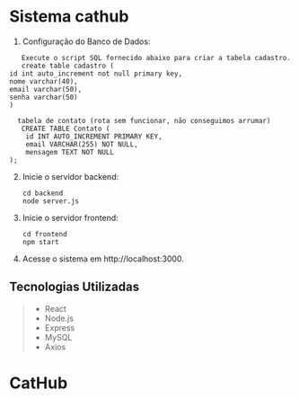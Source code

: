 # Sistema cathub

1. Configuração do Banco de Dados:
````
   Execute o script SQL fornecido abaixo para criar a tabela cadastro.
   create table cadastro (
id int auto_increment not null primary key,
nome varchar(40),
email varchar(50),
senha varchar(50)
)

  tabela de contato (rota sem funcionar, não conseguimos arrumar)
   CREATE TABLE Contato (
    id INT AUTO_INCREMENT PRIMARY KEY,
    email VARCHAR(255) NOT NULL,
    mensagem TEXT NOT NULL
);
   ````

2. Inicie o servidor backend:
   ````
   cd backend
   node server.js
   ````

3. Inicie o servidor frontend:
   ````
   cd frontend
   npm start
   ````

5. Acesse o sistema em http://localhost:3000.

## Tecnologias Utilizadas
   > - React
   > - Node.js
   > - Express
   > - MySQL
   > - Axios

# CatHub

